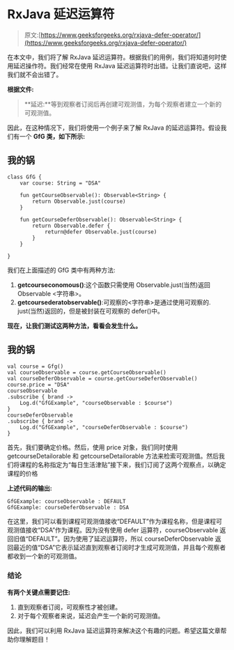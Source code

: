# RxJava 延迟运算符

> 原文:[https://www.geeksforgeeks.org/rxjava-defer-operator/](https://www.geeksforgeeks.org/rxjava-defer-operator/)

在本文中，我们将了解 RxJava 延迟运算符。根据我们的用例，我们将知道何时使用延迟操作符。我们经常在使用 RxJava 延迟运算符时出错。让我们直说吧，这样我们就不会出错了。

**根据文件:**

> **延迟:**等到观察者订阅后再创建可观测值，为每个观察者建立一个新的可观测值。

因此，在这种情况下，我们将使用一个例子来了解 RxJava 的延迟运算符。假设我们有一个 **GfG 类，如下所示:**

## 我的锅

```
class GfG {
    var course: String = "DSA"

    fun getCourseObservable(): Observable<String> {
        return Observable.just(course)
    }

    fun getCourseDeferObservable(): Observable<String> {
        return Observable.defer {
            return@defer Observable.just(course)
        }
    }

}
```

我们在上面描述的 GfG 类中有两种方法:

1.  **getcourseconomous()**:这个函数只需使用 Observable.just(当然)返回 Observable <字符串>。
2.  **getcoursederatobservable()**:可观察的<字符串>是通过使用可观察的. just(当然)返回的，但是被封装在可观察的 defer()中。

**现在，让我们测试这两种方法，看看会发生什么。**

## 我的锅

```
val course = Gfg()
val courseObservable = course.getCourseObservable()
val courseDeferObservable = course.getCourseDeferObservable()
course.price = "DSA"
courseObservable
.subscribe { brand ->
    Log.d("GfGExample", "courseObservable : $course")
}
courseDeferObservable
.subscribe { brand ->
    Log.d("GfGExample", "courseDeferObservable : $course")
}
```

首先，我们要确定价格。然后，使用 price 对象，我们同时使用 getcourseDetailorable 和 getcourseDetailorable 方法来检索可观测值。然后我们将课程的名称指定为“每日生活津贴”接下来，我们订阅了这两个观察点，以确定课程的价格

**上述代码的输出:**

```
GfGExample: courseObservable : DEFAULT
GfGExample: courseDeferObservable : DSA
```

在这里，我们可以看到课程可观测值接收“DEFAULT”作为课程名称，但是课程可观测值接收“DSA”作为课程。因为没有使用 defer 运算符，courseObservable 返回旧值“DEFAULT”。因为使用了延迟运算符，所以 courseDeferObservable 返回最近的值“DSA”它表示延迟直到观察者订阅时才生成可观测值，并且每个观察者都收到一个新的可观测值。

### 结论

**有两个关键点需要记住:**

1.  直到观察者订阅，可观察性才被创建。
2.  对于每个观察者来说，延迟会产生一个新的可观测值。

因此，我们可以利用 RxJava 延迟运算符来解决这个有趣的问题。希望这篇文章帮助你理解题目！